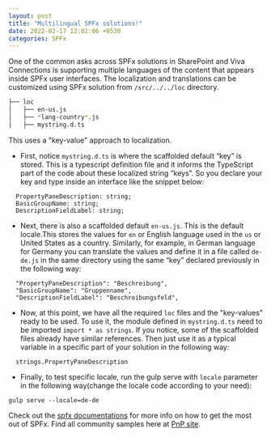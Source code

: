 ```yaml
---
layout: post
title: "Multilingual SPFx solutions!"
date: 2022-02-17 12:02:06 +0530
categories: SPFx
---
```


One of the common asks across SPFx solutions in SharePoint and Viva Connections is supporting multiple languages of the content that appears inside SPFx user interfaces. The localization and translations can be customized using SPFx solution from
`/src/../../loc` directory.

```bash
├── loc
│   ├── en-us.js
│   ├── *lang-country*.js
│   ├── mystring.d.ts
```

This uses a "key-value" approach to localization.

- First, notice `mystring.d.ts` is where the scaffolded default “key” is stored. This is a typescript definition file and it informs the TypeScript part of the code about these
 localized string “keys”. So you declare your key and type inside an interface like the snippet below:   
 
```
  PropertyPaneDescription: string;
  BasicGroupName: string;
  DescriptionFieldLabel: string;
```

- Next, there is also a scaffolded default `en-us.js`. This is the default locale.This stores the values for `en` or English language used in the `us` or United States as a country. Similarly, for example, in German language for Germany you can translate the values and define it in a file called `de-de.js` in the same directory using the same “key” declared previously in the following way:
```
  "PropertyPaneDescription": "Beschreibung",
  "BasicGroupName": "Gruppenname",
  "DescriptionFieldLabel": "Beschreibungsfeld",
 ```

- Now, at this point, we have all the required `loc` files and the "key-values" ready to be used. To use it, the module defined in
  `mystring.d.ts` need to be imported `import * as strings`. If you notice, some of the scaffolded files already have similar references. Then just use it as a typical variable in a specific part of your solution in the following way:
```
  strings.PropertyPaneDescription
```

- Finally, to test specific locale, run the gulp serve with `locale` parameter in the following way(change the locale code according to your need):
 ```
 gulp serve --locale=de-de
 ```

Check out the [spfx documentations][spfx-docs] for more info on how to get the most out of SPFx. Find all community samples here
at [PnP site][pnp-samples].

[spfx-docs]: https://docs.microsoft.com/en-us/sharepoint/dev/spfx/set-up-your-developer-tenant
[pnp-samples]: https://pnp.github.io/#samples

